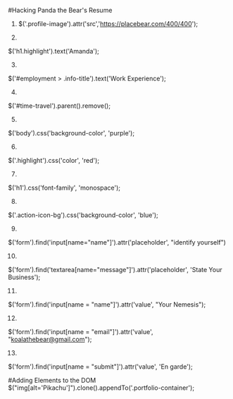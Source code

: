 #Hacking Panda the Bear's Resume

<!-- tag name (eg. 'h1')
class name (eg. '.special-class')
id (eg. '#super-special-id')
descendant selectors (eg. 'header h1'). -->

1. $('.profile-image').attr('src','https://placebear.com/400/400');

2.    
$('h1.highlight').text('Amanda');

3.  
$('#employment > .info-title').text('Work Experience');

4.  
$('#time-travel').parent().remove();

5.   
$('body').css('background-color', 'purple');

6.  
$('.highlight').css('color', 'red');

7.   
$('h1').css('font-family', 'monospace');

8.  
$('.action-icon-bg').css('background-color', 'blue');

9.  
$('form').find('input[name="name"]').attr('placeholder', "identify yourself")

10.   
$('form').find('textarea[name="message"]').attr('placeholder', 'State Your Business');

11.   
$('form').find('input[name = "name"]').attr('value', "Your Nemesis");

12.   
$('form').find('input[name = "email"]').attr('value', "koalathebear@gmail.com");

13.   
$('form').find('input[name = "submit"]').attr('value', 'En garde');


#Adding Elements to the DOM
$("img[alt='Pikachu']").clone().appendTo('.portfolio-container');

<!-- Another way of selecting picture -->
<!-- $('#right-image').children(":first"); -->
<!-- $("img[title='Pikachu']"); -->
